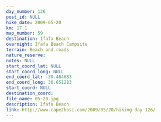 ```yaml
---
day_number: 126
post_id: NULL
hike_date: 2009-05-20
km: 17.1
map_number: 59
destination: Ifafa Beach
overnight: Ifafa Beach Campsite
terrain: Beach and roads
nature_reserve: 
notes: NULL
start_coord_lat: NULL
start_coord_long: NULL
end_coord_lat: -30.464683
end_coord_long: 30.651283
start_coord: NULL
destination_coord: 
file_name: 05-20.jpg
description: Ifafa Beach
link: http://www.cape2kosi.com/2009/05/20/hiking-day-126/
---
```

